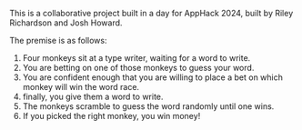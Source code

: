 This is a collaborative project built in a day for AppHack 2024, built by Riley Richardson and Josh Howard.

The premise is as follows:

1. Four monkeys sit at a type writer, waiting for a word to write.
2. You are betting on one of those monkeys to guess your word.
3. You are confident enough that you are willing to place a bet on which monkey will win the word race.
4. finally, you give them a word to write.
5. The monkeys scramble to guess the word randomly until one wins.
6. If you picked the right monkey, you win money!
